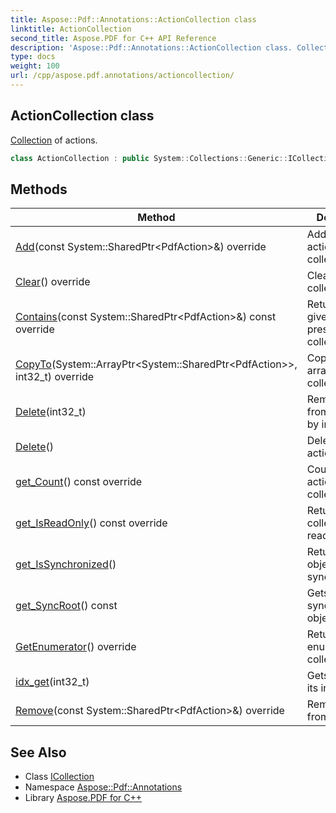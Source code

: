 ```yaml
---
title: Aspose::Pdf::Annotations::ActionCollection class
linktitle: ActionCollection
second_title: Aspose.PDF for C++ API Reference
description: 'Aspose::Pdf::Annotations::ActionCollection class. Collection of actions in C++.'
type: docs
weight: 100
url: /cpp/aspose.pdf.annotations/actioncollection/
---
```

## ActionCollection class


[Collection](../../aspose.pdf/collection/) of actions.

```cpp
class ActionCollection : public System::Collections::Generic::ICollection<System::SharedPtr<PdfAction>>
```

## Methods

| Method | Description |
| --- | --- |
| [Add](./add/)(const System::SharedPtr\<PdfAction\>\&) override | Adds new action into colleciton. |
| [Clear](./clear/)() override | Clear collection. |
| [Contains](./contains/)(const System::SharedPtr\<PdfAction\>\&) const override | Returns true if give item presents in the collection. |
| [CopyTo](./copyto/)(System::ArrayPtr\<System::SharedPtr\<PdfAction\>\>, int32_t) override | Copies actions array into collection. |
| [Delete](./delete/)(int32_t) | Removes action from collection by index. |
| [Delete](./delete/)() | Delete all actions. |
| [get_Count](./get_count/)() const override | Count of actions on the collection. |
| [get_IsReadOnly](./get_isreadonly/)() const override | Returns true if collection is readonly. |
| [get_IsSynchronized](./get_issynchronized/)() | Returns true if object is synchronized. |
| [get_SyncRoot](./get_syncroot/)() const | Gets synchronization object. |
| [GetEnumerator](./getenumerator/)() override | Returns enumerator for collection. |
| [idx_get](./idx_get/)(int32_t) | Gets action by its index. |
| [Remove](./remove/)(const System::SharedPtr\<PdfAction\>\&) override | Removes item from collection. |
## See Also

* Class [ICollection](../../system.collections.generic/icollection/)
* Namespace [Aspose::Pdf::Annotations](../)
* Library [Aspose.PDF for C++](../../)
